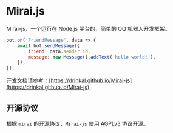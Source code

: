 # Mirai.js

Mirai-js，一个运行在 Node.js 平台的，简单的 QQ 机器人开发框架。

```js
bot.on('FriendMessage', data => {
    await bot.sendMessage({
        friend: data.sender.id,
        message: new Message().addText('hello world!'),
    });
});
```

开发文档请参考：[https://drinkal.github.io/Mirai-js](https://drinkal.github.io/Mirai-js)



## 开源协议

根据 `mirai` 的开源协议，`Mirai-js` 使用 [AGPLv3](https://github.com/project-mirai/mirai-api-http/blob/master/LICENSE) 协议开源。